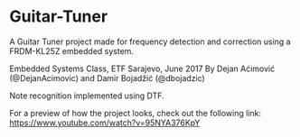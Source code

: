 # Guitar-Tuner

A Guitar Tuner project made for frequency detection and correction using a FRDM-KL25Z embedded system. 

Embedded Systems Class, ETF Sarajevo, June 2017 By Dejan Aćimović (@DejanAcimovic) and Damir Bojadžić (@dbojadzic)

Note recognition implemented using DTF.

For a preview of how the project looks, check out the following link:
https://www.youtube.com/watch?v=95NYA376KpY
